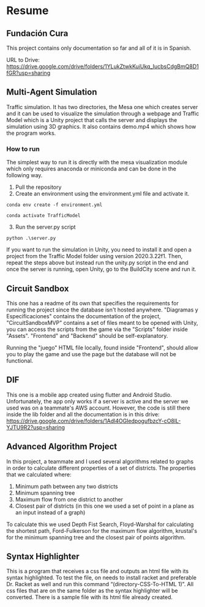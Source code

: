 # Resume
## Fundación Cura
This project contains only documentation so far and all of it is in Spanish.

URL to Drive: https://drive.google.com/drive/folders/1YLukZtwkKuiUkq_IucbsCdgBmQ8D1fGR?usp=sharing

## Multi-Agent Simulation
Traffic simulation. It has two directories, the Mesa one which creates server and it can be used to visualize the simulation through a webpage and Traffic Model which is a Unity project that calls the server and displays the simulation using 3D graphics. It also contains demo.mp4 which shows how the program works.

### How to run
The simplest way to run it is directly with the mesa visualization module which only requires anaconda or miniconda and can be done in the following way.

1. Pull the repository
2. Create an environment using the environment.yml file and activate it.

`conda env create -f environment.yml`

`conda activate TrafficModel`

3. Run the server.py script

`python .\server.py`
    
If you want to run the simulation in Unity, you need to install it and open a project from the Traffic Model folder using version 2020.3.22f1. Then, repeat the steps above but instead run the unity.py script in the end and once the server is running, open Unity, go to the BuildCity scene and run it.

## Circuit Sandbox
This one has a readme of its own that specifies the requirements for running the project since the database isn't hosted anywhere. "Diagramas y Especificaciones" contains the documentation of the project, "CircuitSandboxMVP" contains a set of files meant to be opened with Unity, you can access the scripts from the game via the "Scripts" folder inside "Assets". "Frontend" and "Backend" should be self-explanatory.

Running the "juego" HTML file locally, found inside "Frontend", should allow you to play the game and use the page but the database will not be functional.

## DIF
This one is a mobile app created using flutter and Android Studio. Unfortunately, the app only works if a server is active and the server we used was on a teammate's AWS account. However, the code is still there inside the lib folder and all the documentation is in this drive: https://drive.google.com/drive/folders/1Adl4OGIedpogufbzcY-cO8lL-YJTU9R2?usp=sharing

## Advanced Algorithm Project
In this project, a teammate and I used several algorithms related to graphs in order to calculate different properties of a set of districts. The properties that we calculated where:
1. Minimum path between any two districts
2. Minimum spanning tree
3. Maximum flow from one district to another
4. Closest pair of districts (in this one we used a set of point in a plane as an input instead of a graph)

To calculate this we used Depth Fist Search, Floyd-Warshal for calculating the shortest path, Ford-Fulkerson for the maximum flow algorithm, krustal's for the minimum spanning tree and the closest pair of points algorithm.

## Syntax Highlighter
This is a program that receives a css file and outputs an html file with its syntax highlighted. To test the file, on needs to install racket and preferable Dr. Racket as well and run this command “(directory-CSS-To-HTML 1)”. All css files that are on the same folder as the syntax highlighter will be converted. There is a sample file with its html file already created.
